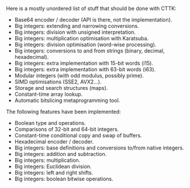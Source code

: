 Here is a mostly unordered list of stuff that should be done with
CTTK:

  - Base64 encoder / decoder (API is there, not the implementation).
  - Big integers: extending and narrowing conversions.
  - Big integers: division with unsigned interpretation.
  - Big integers: multiplication optimisation with Karatsuba.
  - Big integers: division optimisation (word-wise processing).
  - Big integers: conversions to and from strings (binary, decimal,
    hexadecimal).
  - Big integers: extra implementation with 15-bit words (i15).
  - Big integers: extra implementation with 63-bit words (i63).
  - Modular integers (with odd modulus, possibly prime).
  - SIMD optimisations (SSE2, AVX2...).
  - Storage and search structures (maps).
  - Constant-time array lookup.
  - Automatic bitslicing metaprogramming tool.

The following features have been implemented:

  - Boolean type and operations.
  - Comparisons of 32-bit and 64-bit integers.
  - Constant-time conditional copy and swap of buffers.
  - Hexadecimal encoder / decoder.
  - Big integers: base definitions and conversions to/from native
    integers.
  - Big integers: addition and subtraction.
  - Big integers: multiplication.
  - Big integers: Euclidean division.
  - Big integers: left and right shifts.
  - Big integers: boolean bitwise operations.
